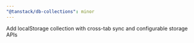 ```yaml
---
"@tanstack/db-collections": minor
---
```


Add localStorage collection with cross-tab sync and configurable storage APIs
